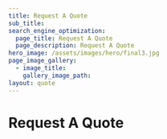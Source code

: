 ```yaml
---
title: Request A Quote
sub_title: 
search_engine_optimization:
  page_title: Request A Quote
  page_description: Request A Quote
hero_image: /assets/images/hero/final3.jpg
page_image_gallery:
  - image_title:
    gallery_image_path:
layout: quote
---
```


# Request A Quote

